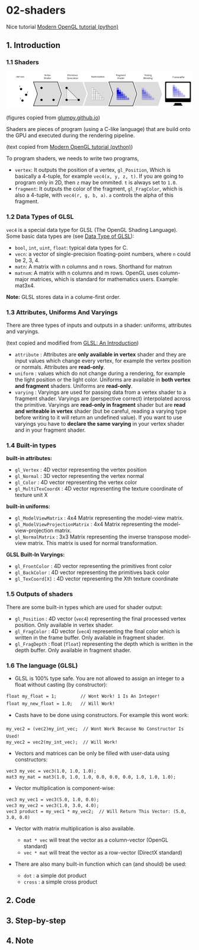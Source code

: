 # 02-shaders

Nice tutorial [Modern OpenGL tutorial (python)](http://www.labri.fr/perso/nrougier/teaching/opengl/)

## 1. Introduction

### 1.1 Shaders

![gl-pipeline.png](figs/gl-pipeline.png)

(figures copied from [glumpy.github.io](https://glumpy.github.io/_images/gl-pipeline.png))

Shaders are pieces of program (using a C-like language) that are build onto the GPU and executed during the rendering pipeline.

(text copied from [Modern OpenGL tutorial (python)](http://www.labri.fr/perso/nrougier/teaching/opengl/))

To program shaders, we needs to write two programs,

 - `vertex`: It outputs the position of a vertex, `gl_Position`, Which is basically a 4-tuple, for example `vec4(x, y, z, t)`. If you are going to program only in 2D, then `z` may be ommited. `t` is always set to `1.0`.
 - `fragment`: It outputs the color of the fragment, `gl_FragColor`, which is also a 4-tuple, with `vec4(r, g, b, a)`. `a` controls the alpha of this fragment.

### 1.2 Data Types of GLSL

`vec4` is a special data type for GLSL (The OpenGL Shading Language). Some basic data types are (see [Data Type of GLSL](https://www.opengl.org/wiki/Data_Type_(GLSL))):

 - `bool`, `int`, `uint`, `float`: typical data types for C.
 - `vecn`: a vector of single-precision floating-point numbers, where `n` could be 2, 3, 4.
 - `matn`: A matrix with n columns and n rows. Shorthand for matnxn
 - `matnxm`: A matrix with n columns and m rows. OpenGL uses column-major matrices, which is standard for mathematics users. Example: mat3x4.

**Note:** GLSL stores data in a colume-first order.

### 1.3 Attributes, Uniforms And Varyings

There are three types of inputs and outputs in a shader: uniforms, attributes and varyings.

(text copied and modified from [GLSL: An Introduction](http://nehe.gamedev.net/article/glsl_an_introduction/25007/))

 - `attribute` : Attributes are **only available in vertex** shader and they are input values which change every vertex, for example the vertex position or normals. Attributes are **read-only**.
 - `uniform` : values which do not change during a rendering, for example the light position or the light color. Uniforms are available in **both vertex and fragment** shaders. Uniforms are **read-only**.
 - `varying` : Varyings are used for passing data from a vertex shader to a fragment shader. Varyings are (perspective correct) interpolated across the primitive. Varyings are **read-only in fragment** shader but are **read and writeable in vertex** shader (but be careful, reading a varying type before writing to it will return an undefined value). If you want to use varyings you have to **declare the same varying** in your vertex shader and in your fragment shader.

### 1.4 Built-in types

**built-in attributes:**

 - `gl_Vertex` : 4D vector representing the vertex position
 - `gl_Normal` : 3D vector representing the vertex normal
 - `gl_Color` : 4D vector representing the vertex color
 - `gl_MultiTexCoordX` : 4D vector representing the texture coordinate of texture unit X

**built-in uniforms:**

 - `gl_ModelViewMatrix` : 4x4 Matrix representing the model-view matrix.
 - `gl_ModelViewProjectionMatrix` : 4x4 Matrix representing the model-view-projection matrix.
 - `gl_NormalMatrix` : 3x3 Matrix representing the inverse transpose model-view matrix. This matrix is used for normal transformation.

**GLSL Built-In Varyings:**

 - `gl_FrontColor` : 4D vector representing the primitives front color
 - `gl_BackColor` : 4D vector representing the primitives back color
 - `gl_TexCoord[X]` : 4D vector representing the Xth texture coordinate

### 1.5 Outputs of shaders

There are some built-in types which are used for shader output:
 - `gl_Position` : 4D vector (`vec4`) representing the final processed vertex position. Only available in vertex shader.
 - `gl_FragColor` : 4D vector (`vec4`) representing the final color which is written in the frame buffer. Only available in fragment shader.
 - `gl_FragDepth` : float (`float`) representing the depth which is written in the depth buffer. Only available in fragment shader.

### 1.6 The language (GLSL)

 - GLSL is 100% type safe. You are not allowed to assign an integer to a float without casting (by constructor):
```
float my_float = 1;         // Wont Work! 1 Is An Integer!
float my_new_float = 1.0;   // Will Work!
```
 - Casts have to be done using constructors. For example this wont work:
```
my_vec2 = (vec2)my_int_vec;  // Wont Work Because No Constructor Is Used!
my_vec2 = vec2(my_int_vec);  // Will Work!
```
 - Vectors and matrices can be only be filled with user-data using constructors:
```
vec3 my_vec = vec3(1.0, 1.0, 1.0);
mat3 my_mat = mat3(1.0, 1.0, 1.0, 0.0, 0.0, 0.0, 1.0, 1.0, 1.0);
```
 - Vector multiplication is component-wise:
```
vec3 my_vec1 = vec3(5.0, 1.0, 0.0);
vec3 my_vec2 = vec3(1.0, 3.0, 4.0);
vec3 product = my_vec1 * my_vec2;  // Will Return This Vector: (5.0, 3.0, 0.0)
```
 - Vector with matrix multiplication is also available.
   - `mat * vec` will treat the vector as a column-vector (OpenGL standard)
   - `vec * mat` will treat the vector as a row-vector (DirectX standard)

 - There are also many built-in function which can (and should) be used:
   - `dot` : a simple dot product
   - `cross` : a simple cross product

## 2. Code

## 3. Step-by-step

## 4. Note
